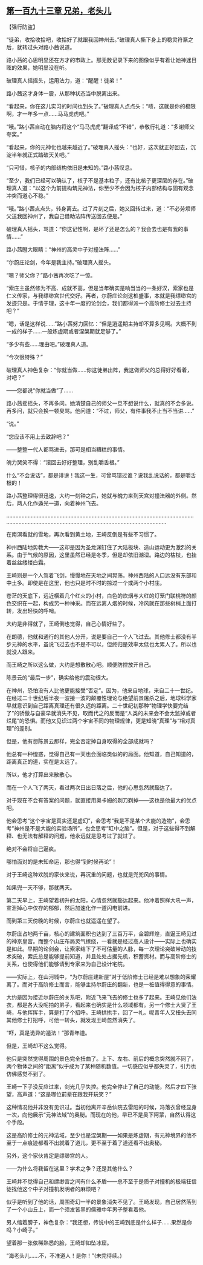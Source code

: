 ## [第一百九十三章 兄弟，老头儿](https://www.xxbiquge.com/11_11207/9169148.html)


  【强行防盗】

  “徒弟，收拾收拾吧，收拾好了就跟我回神州去。”破理真人撕下身上的稳灵符篆之后，就转过头对路小茜说道。

  路小茜的心思明显还在方才的市政上。那无数记录下来的图像似乎有着让她神迷目眩的效果，她明显没在听。

  破理真人摇摇头，运用法力，道：“醒醒！徒弟！”

  路小茜这才身体一震，从那种状态当中脱离出来。

  “看起来，你在这儿实习的时间也到头了。”破理真人点点头：“啧，这就是你的极限啊，才一年多一点……马马虎虎吧。”

  “哦。”路小茜自动在脑内将这个“马马虎虎”翻译成“不错”，恭敬行礼道：“多谢师父夸奖。”

  “看起来，你的元神化也越来越近了。”破理真人摇头：“也好，这次就正好回去，沉淀半年就正式踏破天关吧。”

  “只可惜，核子的内部结构依旧是未知的。”路小茜叹息。

  “至少，我们已经可以确认了，核子不是基本粒子，还有比核子更深层的存在。”破理真人道：“以这个为前提构筑元神法，你至少不会因为核子内部结构与固有观念冲突而道心不稳。”

  “哦。”路小茜点点头，转身离去。过了片刻之后，她又回转过来，道：“不必劳烦师父送我回神州了，我自己借助法阵传送回去便是。”

  破理真人摇头，骂道：“你这记性啊，是坏了还是怎么的？我会去也是有我的事情……”

  路小茜瞪大眼睛：“神州的高灵中子对撞法阵……”

  “尔蔚庄论剑，今年是我主持。”破理真人摇头。

  “嗯？师父你？”路小茜再次吃了一惊。

  “索庄主虽然修为不高、成就不高，但是当年确实是响当当的一条好汉，索家也是仁义传家，与我缥缈宫世代交好。再者，尔蔚庄论剑这桩盛事，本就是我缥缈宫的发迹只是。于情于理，这十年一度的论剑会，我们都得派一个高阶修士过去主持吧？”

  “嗯，话是这样说……”路小茜努力回忆：“但是逍遥期主持却不算多见啊。大概不到一成的样子……一般炼虚期或者涅槃期就足够了。”

  “多少有些……理由吧。”破理真人道。

  “今次很特殊？”

  破理真人神色复杂：“你就当做……你这徒弟出阵，我这做师父的总得好好看着，对吧？”

  ——您都说“你就当做”了……

  路小茜摇摇头，不再多问。她清楚自己的师父一旦不想说什么，就真的不会多说。再多问，就只会换一顿臭骂。他问道：“不过，师父，有件事我不止当不当讲……”

  “说。”

  “您应该不用上去致辞吧？”

  ——整整一代人都骂进去，那可是相当糟糕的事情。

  魄力哭笑不得：“滚回去好好整理，别乱嚼舌根。”

  什么“不会说话”，都是诽谤！我这一生，可曾骂错过谁？说我乱说话的，都是嚼舌根的！

  路小茜整理得很迅速，大约一刻钟之后，她就与魄力来到天宫对撞法器的外侧。然后，两人化作遁光一道，向着神州飞去。

  …………………………………………………………………………………………………………………………………………………………………………………………………………

  在南溟看就的雪地，再次看到黄土地，王崎反倒是有些不习惯了。

  神州西陆地势教大——这却是因为圣龙渊钉住了大陆板块、造山运动更为激烈的关系。由于气候的原因，这里虽然已经是冬季，但是却依旧潮湿。路边的枯枝，也挂着丝丝缕缕白霜。

  王崎则是一个人驾着飞剑，慢慢地在天地之间晃荡。神州西陆的人口远没有东部和中土多。即使是在这里，他也只是时不时的掠过一个或两个小村庄。

  苍茫的天底下，远近横着几个红火的小村，白色的炊烟与大红的灯笼门联桃符的颜色交织在一起，构成另一种神采。而在远离人烟的时候，冷风就在那些树梢上面打转，发出轻快的呼哨。

  大约是非得就了，王崎倒也觉得，自己心情好些了。

  在朗德，他就和通行的其他人分开，说是要自己一个人飞过去。其他修士都没有半步元神的水平，虽说飞过去也不是不可以，但终归是效率太低也太累人了。所以也就没人跟来。

  而王崎之所以这么做，大约是想散散心吧。顺便防控放开自己。

  陈景云的“最后一步”，确实给他的震动很大。

  在神州，恐怕没有人比他更能接受“否定”。因为，他来自地球，来自二十一世纪。在经过二十世纪后半夜一波接一波的颠覆性理论与绝望前景屠杀之后，地球科学家早就意识到自己距离真理还有很久远的距离。二十世纪初那种“物理学快要完结了”的骄傲与自豪早就消失不见，取而代之的反而是“人类的未来会不会太监掉或者烂尾”的恐惧。而他又见识过两个宇宙不同的物理规律，更是知晓“真理”与“相对真理”的差别。

  但是，他有想陈景云那样，完全否定掉自身取得的全部成就吗？

  他总有一种惶惑，觉得自己有一天也会面临类似的的局面。他知道，自己知道的，距离真正的道，实在是太远了。

  所以，他才打算出来散散心。

  而在一个人飞了两天，看过两次日出日落之后，他的心思忽然就豁达了。

  对于现在不会有答案的问题，就直接用奥卡姆的剃刀剃掉——这也是他最大的优点吧。

  他会思考“这个宇宙是真实还是虚幻”，会思考“我是不是某个大能的造物”，会思考“神州是不是大能的实验场所”，也会思考“缸中之脑”。但是，对于这些得不到解释、也无法有解释的问题，他永远就是思考过了就过了。

  绝对不会将自己逼疯。

  哪怕面对的是未知命运，那也得“到时候再论”！

  对于王崎这种欢脱的家伙来说，再沉重的问题，也就是兜兜风的事情。

  如果兜一天不够，那就两天。

  第二天早上，王崎望着初升的太阳，心情忽然就豁达起来。他冲着照样大吼一声，宣泄掉心中仅存的郁郁，然后加速化作一道闪电前进。

  而到第三天傍晚的时候，尔蔚庄也就遥遥在望了。

  尔蔚庄占地两千亩，核心的建筑面积也达到了三百万平，金碧辉煌，直逼王崎见过的神京皇宫。而整个山庄布局灵气缭绕，一看就是经过高人设计——实际上也确实是如此。早期的论剑会，让索家结下了不可估量的人脉，每一次理论突破带动的技术突破，索氏总是能够提前知道，并且处处占据先机，积蓄资材。而与高阶修士的关系，也使得他们能够请到专家来为自己设计宅院。

  ——实际上，在山河城中，“为尔蔚庄建新屋”对于低阶修士已经是难以想象的荣耀离了。而对于高阶修士而言，能够主持尔蔚庄的翻新，也是一桩值得得意的事情。

  大约是因为接近尔蔚庄的关系吧，附近飞来飞去的修士也多了起来。王崎见他们法衣，都是各大没呢拍的弟子，看起来也确实是什么领域都有。另一个修士大贤了王崎，与他挥挥手，算是打了个招呼。王崎拱拱手，回了一礼。呢青年人又扭头去同其他修士打招呼，可他一转头，就发现王崎忽然消失了。

  “吓，真是诡异的遁法！”那青年道。

  但是，王崎却不这么觉得。

  他只是突然觉得周围的景色完全扭曲了。上下、左右、前后的概念突然就不同了，两个物体之间的“距离”似乎成为了某种随机数值。一切感应似乎都失灵了，引力也仿佛感觉不到了。

  王崎一下子没反应过来，剑光几乎失控。他完全停止了自己的动能，然后才四下张望，高声道：“这是哪位前辈在跟我开玩笑？”

  这种情况他并非没有见识过。当初他离开辛岳仙院去雷阳的时候，冯落衣曾经显身一次，向他展示“元神法域”的奥秘。而现在的他，早已不是吴下阿蒙，自然认得这个手段。

  这是高阶修士的元神法域，至少也是涅槃期——如果是炼虚期，有元神境界的他不至于一点痕迹都看不出就着了道儿，更不至于着了道还看不出奥秘。

  另外，这个家伙肯定是缥缈宫的人。

  ——为什么将我留在这里？学术之争？还是其他什么？

  王崎并不觉得自己和缥缈宫之间有什么矛盾——总不至于是质子对撞机的极端狂信徒找他这个中子对撞机发明者的麻烦吧？

  似乎是听到了他的话，周围奇幻一半的景象消失不见了。王崎发现，自己居然落到了一个小山丘上，而一个须发皆黑的儒雅中年男子整看着他。

  男人缩着膀子，神色复杂：“我还想，传说中的王崎到底是什么样子……果然是你吗？小崎子。”

  望着那一张依稀熟悉的脸，王崎却如坠冰窟。

  “海老头儿……不，不准道人！是你！”(未完待续。)
